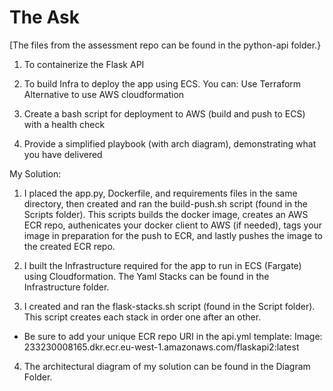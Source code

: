 # The Ask

[The files from the assessment repo can be found in the python-api folder.}

1. To containerize the Flask API

2. To build Infra to deploy the app using ECS. You can:
Use Terraform
Alternative to use AWS cloudformation

3. Create a bash script for deployment to AWS (build and push to ECS) with a health check

4. Provide a simplified playbook (with arch diagram), demonstrating what you have delivered


My Solution:

1. I placed the app.py, Dockerfile, and requirements files in the same directory, then created and ran the build-push.sh script (found in the Scripts folder). This scripts builds the docker image, creates an AWS ECR repo, authenicates your docker client to AWS (if needed), tags your image in preparation for the push to ECR, and lastly pushes the image to the created ECR repo.

2. I built the Infrastructure required for the app to run in ECS (Fargate) using Cloudformation. The Yaml Stacks can be found in the Infrastructure folder.

3. I created and ran the flask-stacks.sh script (found in the Script folder). This script creates each stack in order one after an other.
 - Be sure to add your unique ECR repo URI in the api.yml template:
Image: 233230008165.dkr.ecr.eu-west-1.amazonaws.com/flaskapi2:latest



4. The architectural diagram of my solution can be found in the Diagram Folder.




